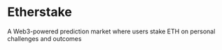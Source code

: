 # Etherstake
A Web3-powered prediction market where users stake ETH on personal challenges and outcomes
